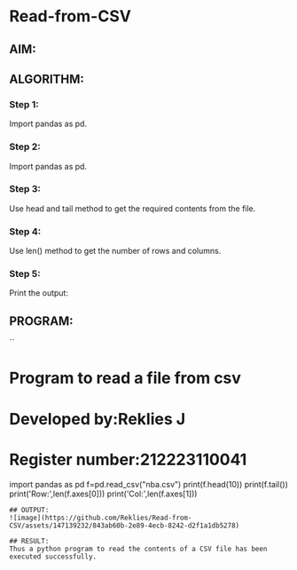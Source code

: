 # Read-from-CSV

## AIM:

## ALGORITHM:
### Step 1:
Import pandas as pd.
### Step 2:
Import pandas as pd.
### Step 3:
Use head and tail method to get the required contents from the file.
### Step 4:
Use len() method to get the number of rows and columns.
### Step 5:
Print the output:
## PROGRAM:
``
# Program to read a file from csv
# Developed by:Reklies J
# Register number:212223110041

import pandas as pd
f=pd.read_csv("nba.csv")
print(f.head(10))
print(f.tail())
print('Row:',len(f.axes[0]))
print('Col:',len(f.axes[1]))
```
## OUTPUT:
![image](https://github.com/Reklies/Read-from-CSV/assets/147139232/843ab60b-2e89-4ecb-8242-d2f1a1db5278)

## RESULT:
Thus a python program to read the contents of a CSV file has been executed successfully.
